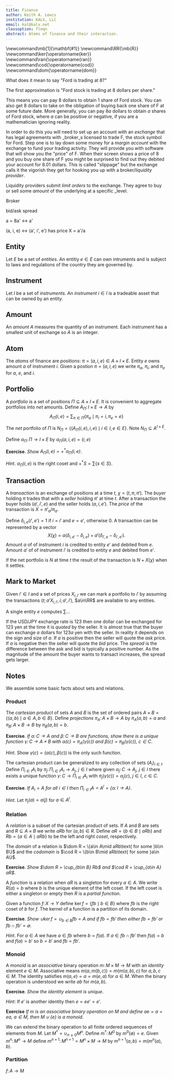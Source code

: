 ```yaml
---
title: Finance
author: Keith A. Lewis
institution: KALX, LLC
email: kal@kalx.net
classoption: fleqn
abstract: Atoms of finance and their interaction.
...
```


\newcommand\mb[1]{\mathbf{#1}}
\newcommand\RR{\mb{R}}
\newcommand\ker{\operatorname{ker}}
\newcommand\ran{\operatorname{ran}}
\newcommand\cod{\operatorname{cod}}
\newcommand\dom{\operatorname{dom}}

What does it mean to say "Ford is trading at 8?"

The first approximation is "Ford stock is trading at 8 dollars per share."

This means you can pay 8 dollars to obtain 1 share of Ford stock.
You can also get 8 dollars to take on the obligation of buying
back one share of F at some future date.
More generally, you can pay $8a$ dollars to obtain $a$ shares of Ford stock,
where $a$ can be positive or negative, if you are a mathematician
ignoring reality.

In order to do this you will need to set up an account with an _exchange_
that has legal agreements with _broker_s
licensed to trade F, the stock symbol for Ford.  Step one is to lay down
some money for a _margin account_ with the exchange to fund your trading
activity.  They will provide you with software that will show you the
"price" of F.  When their screen shows a price of 8 and you buy one
share of F you might be surprised to find out they debited your account
for 8.01 dollars. This is called "slippage" but the exchange calls it
the vigorish they get for hooking you up with a broker/_liquidity provider_.

Liquidity providers submit _limit orders_ to the exchange.
They agree to buy or sell some _amount_ of the underlying at a specific _level.

Broker

bid/ask spread

a = 8a' <-> a'

(a, i, e) <-> (a', i', e') has price X = a'/a


## Entity

Let $E$ be a set of _entities_. An entitiy $e\in E$ can own intruments and is subject to
laws and regulations of the country they are governed by.

## Instrument

Let $I$ be a set of _instruments_. An _instrument_ $i\in I$ is a tradeable asset that can be owned by an entity.

## Amount

An _amount_ $A$ measures the quantity of an instrument. Each instrument has a smallest unit
of exchange so $A$ is an integer.

## Atom

The _atoms_ of finance are _positions_: $\pi = (a, i, e)\in A\times I\times E$.
Entity $e$ owns amount $a$ of instrument $i$.
Given a postion $\pi = (a, i, e)$ we write $\pi_a$, $\pi_i$, and $\pi_e$ for $a$, $e$, and $i$.

## Portfolio

A _portfolio_ is a set of positions $\Pi \subseteq A\times I\times E$.
It is convenient to aggregate portfolios into _net_ amounts.
Define $A_\Pi\colon I\times E\to A$ by
$$
	A_\Pi(i, e) = \sum_{\pi\in\Pi} \{\pi_a\mid \pi_i = i, \pi_e = e\}
$$

The _net_ portfolio of $\Pi$ is $N_\Pi = \{(A_\Pi(i, e), i, e)\mid i\in I, e\in E\}$.
Note $N_\Pi\subseteq A^{I\times E}$.

Define $\alpha_\Pi\colon \Pi\to I\times E$ by $\alpha_\Pi(a, i, e) = (i, e)$

__Exercise__. _Show $A_\Pi(i,e) = +^*\alpha_\Pi(i,e)$_.

_Hint_. $\alpha_\Pi(i,e)$ is the right coset and $+^*S = \sum\{s\in S\}$.

## Transaction

A _transaction_ is an exchange of positions at a time $t$, $\chi = (t, \pi, \pi')$.
The _buyer_ holding $\pi$ trades that with a _seller_ holding $\pi'$ at time $t$.
After a transaction the buyer holds $(a',i',e)$ and the seller holds $(a, i, e')$.
The _price_ of the transaction is $X = \pi'_a/\pi_a$.

Define $\delta_{i,e}(i',e') = 1$ if $i = i'$ and $e = e'$, otherwise 0.
A transaction can be represented by a vector
$$
	X(\chi) = a(\delta_{i,e'} - \delta_{i,e}) + a'(\delta_{i',e} - \delta_{i',e'}).
$$
Amount $a$ of of instrument $i$ is credited to entity $e'$ and debited from $e$.
Amount $a'$ of of instrument $i'$ is credited to entity $e$ and debited from $e'$.

If the net portfolio is $N$ at time $t$ the result of the transaction
is $N + X(\chi)$ when it settles.


## Mark to Market

Given $i'\in I$ and a set of prices $X_{i,i'}$ we can mark a portfolio to $i'$
by assuming the transactions $(t; a'X_{i,i'}, i; a', i')$, $a\in\RR$
are available to any entities.

A single entity $e$ computes $\sum$...

If the USD/JPY exchange rate is $123$ then one dollar can be exchanged for 123 yen at
the time it is _quoted_ by the seller. It is almost true that the buyer
can exchange $a$ dollars for $123a$ yen with the seller. In reality it depends on
the sign and size of $a$. If $a$ is positive then the seller will quote
the _ask_ price. If $a$ is negative then the seller will quote the _bid_ price.
The _spread_ is the difference between the ask and bid is typically a positive number.
As the magnitude of the amount the buyer wants to transact increases, the spread gets larger.

## Notes

We assemble some basic facts about sets and relations.

### Product

The _cartesian product_ of sets $A$ and $B$ is the set of ordered
pairs $A\times B = \{(a, b)\mid a\in A, b\in B\}$.
Define _projections_ $\pi_A\colon A\times B\to A$ by $\pi_A(a, b) = a$
and $\pi_B\colon A\times B\to B$ by $\pi_B(a, b) = b$.

__Exercise__. _If $\alpha\colon C\to A$ and $\beta\colon C\to B$
are functions, show there is a unique function $\gamma\colon C\to A\times B$
with $\alpha(c) = \pi_A(\gamma(c))$ and $\beta(c) = \pi_B(\gamma(c))$, $c\in C$_.

_Hint_. Show $\gamma(c) = (\alpha(c), \beta(c))$ is the only such function.

The cartesian product can be generalized to any collection of sets $(A_i)_{i\in I}$.
Define $\Pi_{i\in I} A_i$ by $\pi_j\colon\Pi_{i\in I} A_i\to A_j$, $j\in I$
where given $\alpha_j\colon C\to A_j$, $j\in I$ there exists a unique
function $\gamma\colon C\to\Pi_{i\in I} A_i$ with $\pi_j(\gamma(c)) = \alpha_j(c)$,
$j\in I$, $c\in C$.

__Exercise__. _If $A_i = A$ for all $i\in I$ then
$\Pi_{i\in I} A = A^I = \{\alpha\colon I\to A\}$_.

_Hint_. Let $\pi_j(a) = a(j)$ for $a\in A^I$.

### Relation

A _relation_ is a subset of the cartesian product of sets.  If $A$ and
$B$ are sets and $R\subseteq A\times B$ we write $aRb$ for $(a,b)\in R$.
Define $aR = \{b\in B\mid aRb\}$ and $Rb = \{a\in A\mid aRb\}$ to be
the left and right _coset_, respectively.

The _domain_ of a relation is $\dom R = \{a\in A\mid aRb\text{ for some }b\in B\}$
and the _codomain_ is $\cod R = \{b\in B\mid aRb\text{ for some }a\in A\}$.

__Exercise__. _Show $\dom R = \cup_{b\in B} Rb$ and $\cod R = \cup_{a\in A} aR$_.

A _function_ is a relation when $aR$ is a singleton for every $a\in A$.
We write $R(a) = b$ where $b$ is the unique element of the left coset.
If the left coset is either a singleton or empty then $R$ is a _partial function_.

Given a function $f\colon X\to Y$ define $\ker f = \{fb\mid b\in B\}$
where $fb$ is the right coset of $b$ for $f$.
The kernel of a function is a partition of its domain.

__Exercise__. _Show $\cup\ker f = \cup_{b\in B} fb = A$ and if $fb = fb'$ then
either $fb = fb'$ or $fb\cap fb' = \emptyset$._

_Hint_. For $a\in A$ we have $a\in fb$ where $b = f(a)$.
If $a\in fb\cap fb'$ then $f(a) = b$ and $f(a) = b'$ so $b = b'$ and $fb = fb'$.

### Monoid

A _monoid_ is an _associative_ binary operation $m\colon M\times M\to M$ with an _identity_
element $e\in M$. Associative means $m(a, m(b, c)) = m(m(a, b), c)$ for $a,b,c\in M$.
The identity satisfies $m(a,e) = a = m(e, a)$ for $a\in M$.
When the binary operation is understood we write $ab$ for $m(a,b)$.

__Exercise__. _Show the identity element is unique_.

_Hint_: If $e'$ is another identity then $e = ee' = e'$.

__Exercise__ _If $m$ is an associative binary operation on $M$ and define $ae = a = ea$, $a\in M$, then
$M\cup\{e\}$ is a monoid_.

We can extend the binary operation to all finite ordered sequences of elements from $M$.
Let $M^* = \cup_{n\ge 0} M^n$. Define $m^*\colon M^0$ by $m^0(\emptyset) = e$.
Given $m^n\colon M^n\to M$ define $m^{n+1}\colon M^{n+1} = M^n\times M\to M$ by
$m^{n+1}(a,b) = m(m^n(a), b)$.

### Partition

$f\colon A\to M$ 

